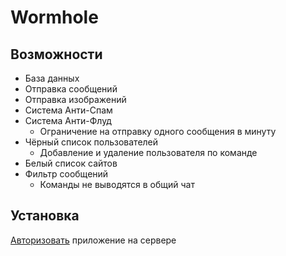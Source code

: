 # Wormhole

## Возможности

* База данных
* Отправка сообщений
* Отправка изображений
* Система Анти-Спам
* Система Анти-Флуд
    * Ограничение на отправку одного сообщения в минуту
* Чёрный список пользователей
    * Добавление и удаление пользователя по команде
* Белый список сайтов
* Фильтр сообщений
    * Команды не выводятся в общий чат


## Установка

[Авторизовать](https://discordapp.com/oauth2/authorize?&client_id=826410895634333718&scope=bot&permissions=0) приложение на сервере
